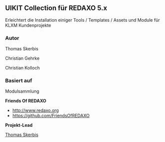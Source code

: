 ## UIKIT Collection für REDAXO 5.x

Erleichtert die Installation einiger Tools / Templates / Assets und Module für KLXM Kundenprojekte


### Autor

Thomas Skerbis

Christian Gehrke

Christian Kolloch

### Basiert auf

Modulsammlung 

**Friends Of REDAXO**

* http://www.redaxo.org
* https://github.com/FriendsOfREDAXO

**Projekt-Lead**

[Thomas Skerbis](https://github.com/KLXM)
